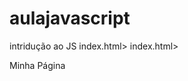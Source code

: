 # aulajavascript
intridução ao JS
index.html>
<DOCTYPE html>
  index.html>
<DOCTYPE html>
<html lang- "pt br">
<head>
<tittle>Minha Página</Minha Página>
<meta charset="utf 8">
<Body>

</html>
